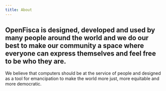 ```yaml
---
title: About
---
```


## OpenFisca is designed, developed and used by many people around the world and we do our best to make our community a space where everyone can express themselves and feel free to be who they are.

We believe that computers should be at the service of people and designed as a tool for emancipation to make the world more just, more equitable and more democratic.
